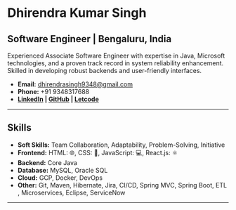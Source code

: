 # Dhirendra Kumar Singh

## Software Engineer | Bengaluru, India

Experienced Associate Software Engineer with expertise in Java, Microsoft technologies, and a proven track record in system reliability enhancement. Skilled in developing robust backends and user-friendly interfaces.

- **Email:** dhirendrasingh9348@gmail.com
- **Phone:** +91 9348317688
- **[LinkedIn](https://www.linkedin.com/in/dhirendrakusingh/) | [GitHub](https://github.com/DhirendraSingh12) | [Letcode](https://leetcode.com/u/singh_dhiru977/)**

---

## Skills

- **Soft Skills:** Team Collaboration, Adaptability, Problem-Solving, Initiative
- **Frontend:** HTML: 🌐, CSS: 🎨, JavaScript: 💻, React.js: ⚛️
- **Backend:** Core Java
- **Database:** MySQL, Oracle SQL
- **Cloud:** GCP, Docker, DevOps
- **Other:** Git, Maven, Hibernate, Jira, CI/CD, Spring MVC, Spring Boot, ETL , Microservices, Eclipse, ServiceNow

---
